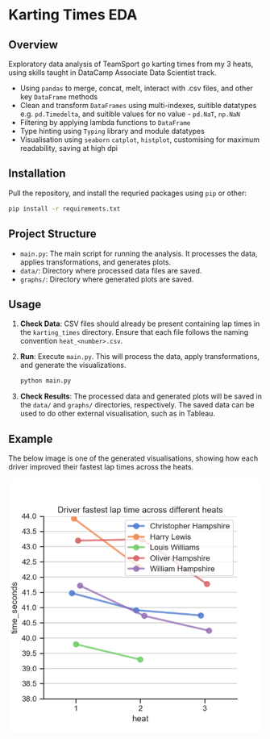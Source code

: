 # Karting Times EDA

## Overview

Exploratory data analysis of TeamSport go karting times from my 3 heats, using skills taught in DataCamp Associate Data Scientist track.
- Using `pandas` to merge, concat, melt, interact with .csv files, and other key `DataFrame` methods
- Clean and transform `DataFrames` using multi-indexes, suitible datatypes e.g. `pd.Timedelta`, and suitible values for no value - `pd.NaT`, `np.NaN`
- Filtering by applying lambda functions to `DataFrame`
- Type hinting using `Typing` library and module datatypes
- Visualisation using `seaborn` `catplot`, `histplot`, customising for maximum readability, saving at high dpi

## Installation

Pull the repository, and install the requried packages using `pip` or other:

```sh
pip install -r requirements.txt
```

## Project Structure

- `main.py`: The main script for running the analysis. It processes the data, applies transformations, and generates plots.
- `data/`: Directory where processed data files are saved.
- `graphs/`: Directory where generated plots are saved.

## Usage

1. **Check Data**: CSV files should already be present containing lap times in the `karting_times` directory. Ensure that each file follows the naming convention `heat_<number>.csv`.

2. **Run**: Execute `main.py`. This will process the data, apply transformations, and generate the visualizations.

    ```sh
    python main.py
    ```

3. **Check Results**: The processed data and generated plots will be saved in the `data/` and `graphs/` directories, respectively. The saved data can be used to do other external visualisation, such as in Tableau.

## Example

The below image is one of the generated visualisations, showing how each driver improved their fastest lap times across the heats.

![example_image](https://github.com/willhampshire/karting/blob/master/graphs/fastest_catplot.png)


